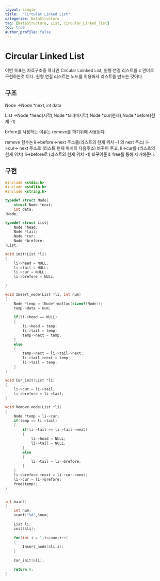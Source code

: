 ```yaml
---
layout: single
title:  "Circular Linked List"
categories: DataStructure
tag: [DataStructure, List, Circular_Linked_list]
toc: true
author_profile: false
---
```


# Circular Linked List

이번 목표는 자료구조중 하나인 Circular Loinked List, 원형 연결 리스트를 c 언어로 구현하는것 이다. 원형 연결 리스트는 노드를 이용해서 리스트를 만드는 것이다

## 구조

Node ->Node *next, int data

List ->Node *head(시작),Node *tail(마지막),Node *cur(현재),Node *before(현재 -1)

brfore를 사용하는 이유는 remove를 하기위해 사용된다.


remove 함수는 li->before->next 주소를(리스트의 현재 위치 -1 의 next 주소) li->cur-> next 주소로 (리스트 현재 위치의 다음주소) 바꾸어 주고, li->cur를 (리스트의 현재 위치) li->before로 (리스트의 현재 위치 -1) 바꾸어준후 free를 통해 제거해준다.



## 구현

```c
#include <stdio.h>
#include <stdlib.h>
#include <string.h>

typedef struct Node{
	struct Node *next;
	int data;
}Node;

typedef struct List{
	Node *head;
	Node *tail;
	Node *cur;
	Node *brefore;
}List;

void init(List *li)
{
	li->head = NULL;
	li->tail = NULL;
	li->cur = NULL;
	li->brefore = NULL;
	
}

void Insert_node(List *li, int num)
{
	Node *temp = (Node*)malloc(sizeof(Node));
	temp->data = num;
	
	if(li->head == NULL)
	{
		li->head = temp;
		li->tail = temp;
		temp->next = temp;
	}
	else
	{
		temp->next = li->tail->next;
		li->tail->next = temp;
		li->tail = temp;	
	}
}

void Cur_init(List *li)
{
	li->cur = li->tail;
	li->brefore = li->tail;
}

void Remove_node(List *li)
{
	Node *temp = li->cur;
	if(temp == li->tail)
	{
		if(li->tail == li->tail->next)
		{
			li->head = NULL;
			li->tail = NULL;
		}
		else
		{
			li->tail = li->brefore;
		}
	}
	li->brefore->next = li->cur->next;
	li->cur = li->brefore;
	free(temp);
}


int main()
{
	int num;
	scanf("%d",&num;
	
	List li;
	init(&li);
	
	for(int i = 1;i<=num;i++)
	{
		Insert_node(&li,i);
	}
	
	Cur_init(&li);
	
	return 0;
}

```
 
